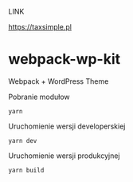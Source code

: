 LINK

https://taxsimple.pl


# webpack-wp-kit
Webpack + WordPress Theme

Pobranie modułow
```
yarn
```

Uruchomienie wersji developerskiej
```
yarn dev
```

Uruchomienie wersji produkcyjnej
```
yarn build
```
